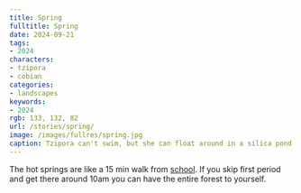 ```yaml
---
title: Spring
fulltitle: Spring
date: 2024-09-21
tags:
- 2024
characters:
- tzipora
- cobian
categories:
- landscapes
keywords:
- 2024
rgb: 133, 132, 82
url: /stories/spring/
image: /images/fullres/spring.jpg
caption: Tzipora can't swim, but she can float around in a silica pond.
---
```

The hot springs are like a 15 min walk from [school](/moshel/). If you skip first period and get there around 10am you can have the entire forest to yourself.